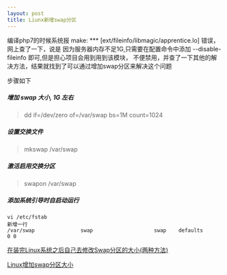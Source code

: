 ```yaml
---
layout: post
title: Liunx新增swap分区
---
```


编译php7的时候系统报 make: *** [ext/fileinfo/libmagic/apprentice.lo] 错误，网上查了一下，说是 
因为服务器内存不足1G,只需要在配置命令中添加 --disable-fileinfo 即可,但是担心项目会用到用到该模块，
不便禁用，并查了一下其他的解决方法，结果就找到了可以通过增加swap分区来解决这个问题
<!-- more -->
步骤如下 

##### 增加 swap 大小, 1G 左右
> dd if=/dev/zero of=/var/swap bs=1M count=1024

##### 设置交换文件
> mkswap /var/swap 

##### 激活启用交换分区
> swapon /var/swap 

##### 添加系统引导时自启动运行
    
    vi /etc/fstab
    新增一行
    /var/swap               swap                    swap    defaults        0 0 

[在装完Linux系统之后自己去修改Swap分区的大小(两种方法) ](http://blog.itpub.net/29440247/viewspace-1445502/)

[Linux增加swap分区大小](http://blog.csdn.net/zhouzme/article/details/19578025)